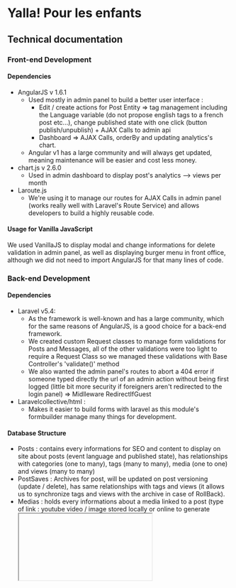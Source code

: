 # Yalla! Pour les enfants

## Technical documentation

### Front-end Development

#### Dependencies 

- AngularJS v 1.6.1
  - Used mostly in admin panel to build a better user interface :
    - Edit / create actions for Post Entity => tag management including the Language variable (do not propose english tags to a french post etc...), change published state with one click (button publish/unpublish) + AJAX Calls to admin api
    - Dashboard => AJAX Calls, orderBy and updating analytics's chart.
  - Angular v1 has a large community and will always get updated, meaning maintenance will be easier and cost less money.
- chart.js v 2.6.0
  - Used in admin dashboard to display post's analytics --> views per month
- Laroute.js
  - We're using it to manage our routes for AJAX Calls in admin panel (works really well with Laravel's Route Service) and allows developers to build a highly reusable code.
  
#### Usage for Vanilla JavaScript

We used VanillaJS to display modal and change informations for delete validation in admin panel, as well as displaying burger menu in front office, although we did not need to import AngularJS for that many lines of code.

### Back-end Development

#### Dependencies

- Laravel v5.4:
  - As the framework is well-known and has a large community, which for the same reasons of AngularJS, is a good choice for a back-end framework.
  - We created custom Request classes to manage form validations for Posts and Messages, all of the other validations were too light to require a Request Class so we managed these validations with Base Controller's 'validate()' method
  - We also wanted the admin panel's routes to abort a 404 error if someone typed directly the url of an admin action without being first logged (little bit more security if foreigners aren't redirected to the login panel) => Midlleware RedirectIfGuest
- Laravelcollective/html :
  - Makes it easier to build forms with laravel as this module's formbuilder manage many things for development.

#### Database Structure

- Posts : contains every informations for SEO and content to display on site about posts (event language and published state), has relationships with categories (one to many), tags (many to many), media (one to one) and views (many to many)
- PostSaves : Archives for post, will be updated on post versioning (update / delete), has same relationships with tags and views (it allows us to synchronize tags and views with the archive in case of RollBack).
- Medias : holds every informations about a media linked to a post (type of link : youtube video / image stored locally or online to generate <iframe> or <img>), and the url to reach the media.
- Tags : Tag entity, name, slug, locale and color
- Categories : Category entity, name, slug, locale and hierarchy if has a parent
- Messages : contains every informations sent from Contact page in front office
- Users: Admin login informations --> name / email-adress and password
- Views : Contains every view count for every post per month, we are able to migrate datas from posts to this table and link them with a relationship synchronization (allows better visibilty analytics).

#### Controllers

- AdminController : 
  - Used for every actions regarding admin like basic CRUD for major entities (tags/categories/posts)
- MainController :
  - Used for every actions regarding front-office like displaying static views to posting messages / incrementing view counts
  
## Deployment / Installation

### Installation

To be able to use this project, you will need to install php >= 7.0 and composer.
1. To install this project, you'll need to run the following command line after php and composer are installed and up-to-date :
Project root:
``` bash
  $ composer install
``` 
2. Then, you'll need to create a database and link your setting to the .env file at the project's root.
3. After all your setting are linked and the database connection is set, use the following command line at the project's root:
``` bash
    $ php artisan migrate --seed
``` 
the --seed part is optional but it will create rows in your tables and make it easier for you to start working on the project / deploying the site online.
4. You're ready to go

!! It is really important to use the command line if you change any of your Routes and want to use Laroute.js to manage your routes in JavaScript. !!
``` bash
    $ php artisan laroute:generate
``` 
### Deployment

To deploy the project online, you'll need to follow the installation guide at first, then you will have multiple changes to make in the code :
1. in app/providers/RouteServiceProvider.php, in the boot method, a check is made to decide which routes to generate according to the Application's locale,
check where is the locale parameter in the site's route and change it ($url[] for your position)
2. In resources/views/admin/layout_admin.blade.php ==> Change JavaScript variable root_route to the root of your website (before the first '/')
```Javascript
   var root_route = 'http://www.yalla-enfants';  // for route http://www.yalla-enfants/admin
```
This will make sure all AJAX Calls in backoffice are directed to the right Route URL

3. Organize Database saves and view migrations: you will need to make sure a recurrent script is being executed to save the current database to a file wherever you want (in case of disaster causing the website not to respond) or to migrate the views to enrich the posts analytics.
=> If you want to do the view migration manually --> just go to admin/migrate (will automatically redirect you to dashboard so you can check if the migration worked).

## Disaster Recovery Plan

In case of Disaster Recovery Plan, you will have to make sure the server and website runs again, for that you'll need :

- To import last save from database (explained Deployment.2) in case of Data loss or corrupt data in the Database.
- To follow the Installation / deployment points as you may have to reupload the project structure and install dependencies/database connection again.


